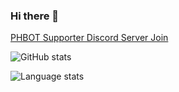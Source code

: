 ### Hi there 👋

[PHBOT Supporter Discord Server Join](https://discord.gg/q7D5XZR)

![GitHub stats](https://github-readme-stats.vercel.app/api?username=kimjunsung04&show_icons=true&theme=dark)

![Language stats](https://github-readme-stats.vercel.app/api/top-langs/?username=kimjunsung04&layout=compact&theme=dark)
